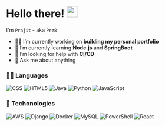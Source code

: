 # Hello there! <img src="https://raw.githubusercontent.com/MartinHeinz/MartinHeinz/master/wave.gif" width="30px"> 

I'm `Prajit` - aka `Prz8`

- 👨‍💻 I’m currently working on **building my personal portfolio**
- 🌱 I’m currently learning **Node.js** and **SpringBoot**
- 🤔 I’m looking for help with **CI/CD**
- 💬 Ask me about anything 


### 👨‍💻 Languages

![CSS](https://img.shields.io/badge/CSS-239120?&style=for-the-badge&logo=css3&logoColor=white)
![HTML5](https://img.shields.io/badge/HTML5-E34F26?style=for-the-badge&logo=html5&logoColor=white)
![Java](https://img.shields.io/badge/Java-ED8B00?style=for-the-badge&logo=java&logoColor=white)
![Python](https://img.shields.io/badge/Python-3776AB?style=for-the-badge&logo=python&logoColor=white)
![JavaScript](https://img.shields.io/badge/JavaScript-323330?style=for-the-badge&logo=javascript&logoColor=F7DF1E)


### 🚀 Techonologies

![AWS](https://img.shields.io/badge/Amazon_AWS-FF9900?style=for-the-badge&logo=amazonaws&logoColor=white)
![Django](https://img.shields.io/badge/Django-092E20?style=for-the-badge&logo=django&logoColor=green)
![Docker](https://img.shields.io/badge/Docker-2CA5E0?style=for-the-badge&logo=docker&logoColor=white)
![MySQL](https://img.shields.io/badge/MySQL-005C84?style=for-the-badge&logo=mysql&logoColor=white)
![PowerShell](https://img.shields.io/badge/powershell-5391FE?style=for-the-badge&logo=powershell&logoColor=white)
![React](https://img.shields.io/badge/React-20232A?style=for-the-badge&logo=react&logoColor=61DAFB)
